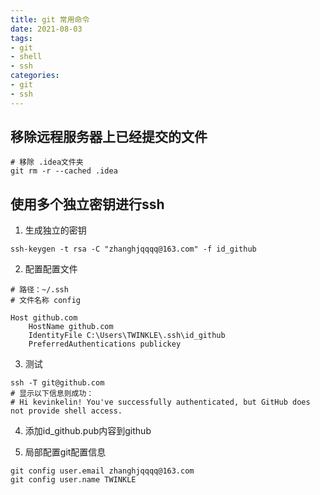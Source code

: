```yaml
---
title: git 常用命令
date: 2021-08-03
tags:
- git
- shell
- ssh
categories:
- git
- ssh
---
```


## 移除远程服务器上已经提交的文件

```shell
# 移除 .idea文件夹
git rm -r --cached .idea
```

## 使用多个独立密钥进行ssh

1. 生成独立的密钥

```shell
ssh-keygen -t rsa -C "zhanghjqqqq@163.com" -f id_github
```

2. 配置配置文件

```shell
# 路径：~/.ssh
# 文件名称 config

Host github.com
    HostName github.com
    IdentityFile C:\Users\TWINKLE\.ssh\id_github
    PreferredAuthentications publickey
```

3. 测试

```shell
ssh -T git@github.com
# 显示以下信息则成功：
# Hi kevinkelin! You've successfully authenticated, but GitHub does not provide shell access.
```

4. 添加id_github.pub内容到github

5. 局部配置git配置信息

```shell
git config user.email zhanghjqqqq@163.com
git config user.name TWINKLE
```